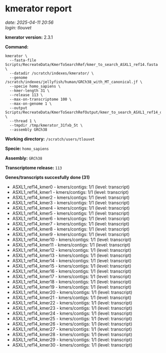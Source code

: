 # kmerator report
*date: 2025-04-11 20:56*  
*login: tlouvet*

**kmerator version:** 2.3.1

**Command:**

```
kmerator \
  --fasta-file Scripts/RecreateData/KmerToSearchRef/kmer_to_search_ASXL1_ref14.fasta \
  --datadir /scratch/indexes/kmerator/ \
  --genome /scratch/indexes/jellyfish/human/GRCh38_with_MT_canonical.jf \
  --specie homo_sapiens \
  --kmer-length 31 \
  --release 113 \
  --max-on-transcriptome 100 \
  --max-on-genome 1 \
  --output Scripts/RecreateData/KmerToSearchRefOutput/kmer_to_search_ASXL1_ref14_output \
  --thread 1 \
  --tmpdir /tmp/kmerator_31fxb_5t \
  --assembly GRCh38
```

**Working directory:** `/scratch/users/tlouvet`

**Specie:** `homo_sapiens`

**Assembly:** `GRCh38`

**Transcriptome release:** `113`

**Genes/transcripts succesfully done (31)**

- ASXL1_ref14_kmer0 - kmers/contigs: 1/1 (level: transcript)
- ASXL1_ref14_kmer1 - kmers/contigs: 1/1 (level: transcript)
- ASXL1_ref14_kmer2 - kmers/contigs: 1/1 (level: transcript)
- ASXL1_ref14_kmer3 - kmers/contigs: 1/1 (level: transcript)
- ASXL1_ref14_kmer4 - kmers/contigs: 1/1 (level: transcript)
- ASXL1_ref14_kmer5 - kmers/contigs: 1/1 (level: transcript)
- ASXL1_ref14_kmer6 - kmers/contigs: 1/1 (level: transcript)
- ASXL1_ref14_kmer7 - kmers/contigs: 1/1 (level: transcript)
- ASXL1_ref14_kmer8 - kmers/contigs: 1/1 (level: transcript)
- ASXL1_ref14_kmer9 - kmers/contigs: 1/1 (level: transcript)
- ASXL1_ref14_kmer10 - kmers/contigs: 1/1 (level: transcript)
- ASXL1_ref14_kmer11 - kmers/contigs: 1/1 (level: transcript)
- ASXL1_ref14_kmer12 - kmers/contigs: 1/1 (level: transcript)
- ASXL1_ref14_kmer13 - kmers/contigs: 1/1 (level: transcript)
- ASXL1_ref14_kmer14 - kmers/contigs: 1/1 (level: transcript)
- ASXL1_ref14_kmer15 - kmers/contigs: 1/1 (level: transcript)
- ASXL1_ref14_kmer16 - kmers/contigs: 1/1 (level: transcript)
- ASXL1_ref14_kmer17 - kmers/contigs: 1/1 (level: transcript)
- ASXL1_ref14_kmer18 - kmers/contigs: 1/1 (level: transcript)
- ASXL1_ref14_kmer19 - kmers/contigs: 1/1 (level: transcript)
- ASXL1_ref14_kmer20 - kmers/contigs: 1/1 (level: transcript)
- ASXL1_ref14_kmer21 - kmers/contigs: 1/1 (level: transcript)
- ASXL1_ref14_kmer22 - kmers/contigs: 1/1 (level: transcript)
- ASXL1_ref14_kmer23 - kmers/contigs: 1/1 (level: transcript)
- ASXL1_ref14_kmer24 - kmers/contigs: 1/1 (level: transcript)
- ASXL1_ref14_kmer25 - kmers/contigs: 1/1 (level: transcript)
- ASXL1_ref14_kmer26 - kmers/contigs: 1/1 (level: transcript)
- ASXL1_ref14_kmer27 - kmers/contigs: 1/1 (level: transcript)
- ASXL1_ref14_kmer28 - kmers/contigs: 1/1 (level: transcript)
- ASXL1_ref14_kmer29 - kmers/contigs: 1/1 (level: transcript)
- ASXL1_ref14_kmer30 - kmers/contigs: 1/1 (level: transcript)
